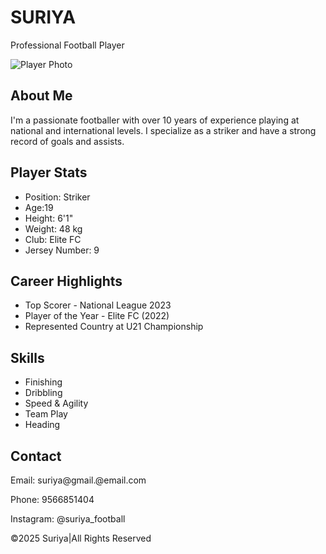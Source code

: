 <!DOCTYPE html>
<html>
</head>
<body>

  <div class="header">
        <h1>SURIYA</h1>
        <p>Professional Football Player</p>
    </div>

  <div class="container">
        <img src="https://via.placeholder.com/200" alt="Player Photo" class="profile-pic">

  <div class="section">
            <h2>About Me</h2>
            <p>I'm a passionate footballer with over 10 years of experience playing at national and international levels. I specialize as a striker and have a strong record of goals and assists.</p>
        </div>

  <div class="section">
            <h2>Player Stats</h2>
            <ul>
                <li>Position: Striker</li>
                <li>Age:19</li>
                <li>Height: 6'1"</li>
                <li>Weight: 48 kg</li>
                <li>Club: Elite FC</li>
                <li>Jersey Number: 9</li>
            </ul>
        </div>

   <div class="section">
            <h2>Career Highlights</h2>
            <ul>
                <li>Top Scorer - National League 2023</li>
                <li>Player of the Year - Elite FC (2022)</li>
                <li>Represented Country at U21 Championship</li>
            </ul>
        </div>

   <div class="section">
            <h2>Skills</h2>
            <ul>
                <li>Finishing</li>
                <li>Dribbling</li>
                <li>Speed & Agility</li>
                <li>Team Play</li>
                <li>Heading</li>
            </ul>
        </div>

  <div class="section contact">
            <h2>Contact</h2>
            <p>Email: suriya@gmail.@email.com</p>
            <p>Phone: 9566851404</p>
            <p>Instagram: @suriya_football</p>
        </div>
    </div>
    <footer>
      <p>&copy;2025 Suriya|All Rights Reserved</p>
    </footer>

</body>
</html>
